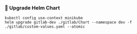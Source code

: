 ### 🔄 Upgrade Helm Chart
```shell
kubectl config use-context minikube
helm upgrade gitlab-dev ./gitlab/Chart --namespace dev -f ./gitlab/custom-values.yaml --atomic
```
